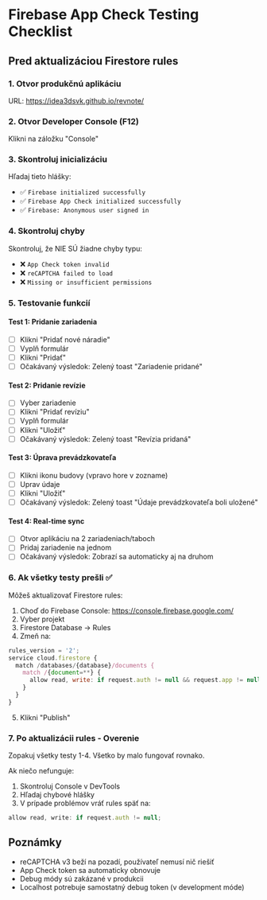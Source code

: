 # Firebase App Check Testing Checklist

## Pred aktualizáciou Firestore rules

### 1. Otvor produkčnú aplikáciu
URL: https://idea3dsvk.github.io/revnote/

### 2. Otvor Developer Console (F12)
Klikni na záložku "Console"

### 3. Skontroluj inicializáciu
Hľadaj tieto hlášky:
- ✅ `Firebase initialized successfully`
- ✅ `Firebase App Check initialized successfully`
- ✅ `Firebase: Anonymous user signed in`

### 4. Skontroluj chyby
Skontroluj, že NIE SÚ žiadne chyby typu:
- ❌ `App Check token invalid`
- ❌ `reCAPTCHA failed to load`
- ❌ `Missing or insufficient permissions`

### 5. Testovanie funkcií

#### Test 1: Pridanie zariadenia
- [ ] Klikni "Pridať nové náradie"
- [ ] Vyplň formulár
- [ ] Klikni "Pridať"
- [ ] Očakávaný výsledok: Zelený toast "Zariadenie pridané"

#### Test 2: Pridanie revízie
- [ ] Vyber zariadenie
- [ ] Klikni "Pridať revíziu"
- [ ] Vyplň formulár
- [ ] Klikni "Uložiť"
- [ ] Očakávaný výsledok: Zelený toast "Revízia pridaná"

#### Test 3: Úprava prevádzkovateľa
- [ ] Klikni ikonu budovy (vpravo hore v zozname)
- [ ] Uprav údaje
- [ ] Klikni "Uložiť"
- [ ] Očakávaný výsledok: Zelený toast "Údaje prevádzkovateľa boli uložené"

#### Test 4: Real-time sync
- [ ] Otvor aplikáciu na 2 zariadeniach/taboch
- [ ] Pridaj zariadenie na jednom
- [ ] Očakávaný výsledok: Zobrazí sa automaticky aj na druhom

### 6. Ak všetky testy prešli ✅

Môžeš aktualizovať Firestore rules:

1. Choď do Firebase Console: https://console.firebase.google.com/
2. Vyber projekt
3. Firestore Database → Rules
4. Zmeň na:
```javascript
rules_version = '2';
service cloud.firestore {
  match /databases/{database}/documents {
    match /{document=**} {
      allow read, write: if request.auth != null && request.app != null;
    }
  }
}
```
5. Klikni "Publish"

### 7. Po aktualizácii rules - Overenie

Zopakuj všetky testy 1-4. Všetko by malo fungovať rovnako.

Ak niečo nefunguje:
1. Skontroluj Console v DevTools
2. Hľadaj chybové hlášky
3. V prípade problémov vráť rules späť na:
```javascript
allow read, write: if request.auth != null;
```

## Poznámky

- reCAPTCHA v3 beží na pozadí, používateľ nemusí nič riešiť
- App Check token sa automaticky obnovuje
- Debug módy sú zakázané v produkcii
- Localhost potrebuje samostatný debug token (v development móde)
